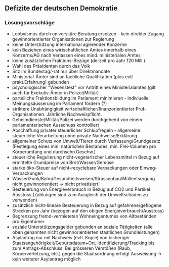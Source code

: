 
## Defizite der deutschen Demokratie

### Lösungsvorschläge

* Lobbyismus durch universitäre Beratung ersetzen - kein direkter Zugang gewinnorientierter Organisationen zur Regierung
* keine Unterstützung international agierender Konzerne
* kein Beziehen eines wirtschaftlichen Amtes innerhalb eines Konzerns/AG nach Verlassen eines mind. ministerialen Amtes
* keine zusätzlichen Fraktions-Bezüge (derzeit pro Jahr 120 Mill.)
* Wahl des Präsidenten durch das Volk
* Sitz im Bundestag/-rat nur über Direktmandate
* Ministerial-Ämter sind an fachliche Qualifikation (plus evtl prakt.Erfahrung) gebunden
* psychologischer "Wesenstest" vor Antritt eines Ministerialamtes (gilt auch für Exekutiv-Ämter in Polizei/Militär)
* parteiliche Fraktionsbildung im Parlament minimieren - indiviuelle Meinungsäusserung im Parlament fördern (?)
* striktere Unabhängigkeit wirtschaftlicher/finanzorientierter Prüf-Organisationen. Jährliche Nachweispflicht.
* Geheimdienste/Militär/Polizei werden durchgehend von einem parlamentarischen Ausschuss kontrolliert
* Abschaffung privater steuerlicher Schlupfregeln - allgemeine steuerliche Verarbeitung ohne private Nachweise/Erklärung
* allgemeiner Schutz von Umwelt/Tieren durch Verfassung/Grundgesetz (Festlegung eines min. natürlichen Bestandes, min. Frei-Volumen pro Körperumfang und durchschn.Geschw.)
* steuerliche Regulierung nicht-vegetarischer Lebensmittel in Bezug auf ermittelte Grundpreise von Brot/Wasser/Gemüse
* starke öko-Steuer auf nicht-recyclebare Verpackungen oder Einweg-Verpackungen
* Wasser/Funk/Bahn/Gesundheitswesen/Strassenbau/Müllentsorgung nicht gewinnorientiert -> nicht privatisiert!
* Besteuerung von Energieverbrauch in Bezug auf CO2 und Partikel Ausstoss (Zahlungen sind zum Ausgleich der Umweltschäden zu verwenden)
* zusätzlich nicht-lineare Besteuerung in Bezug auf gefahrene/geflogene Strecken pro Jahr (bezogen auf den obigen Energieverbrauch/Ausstoss)
* Begrenzung fremd-vermieteten Wohneingentumes von Altbeständen pro Eigentümer
* soziale Unterstützungsgelder gebunden an soziale Tätigkeiten (alle oben genannten nicht gewinnorientierten staatlichen Grundleistungen)
* Asylantrag nur mit Nachweis (evtl. Kopie) von bisheriger Staatsangehörigkeit/Geburtsdatum+Ort. Identifizierung/Tracking bis zum Antrags-Abschluss. Bei grösseren Verstößen (Raub, Körperverletzung, etc.) gegen die Staatsordnung erfolgt Ausweisung -> kein weiterer Asylantrag möglich
